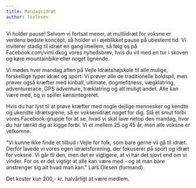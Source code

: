 ```yaml
---
title: Mandagsidræt
author: lsolesen
---
```

Vi holder pause! Selvom vi fortsat mener, at multiidræt for voksne er verdens bedste koncept, så holder vi i øjeblikket pause på ubestemt tid. Vi inviterer stadig til idræt en gang imellem, så følg os på Facebook.com/vimi.dkog vores nyhedsbrev, hvis du vil med en tur i skoven og køre mountainbike eller noget lignende. 

Vi mødes hver mandag aften på Vejle Idrætshøjskole til alle mulige, forskellige typer idræt og sport. Vi prøver alle de traditionelle boldspil, men prøver også kræfter med kinball, ultimate, dogmefitness, vægklatring, adventurerace, GPS adventure, træklatring og alt muligt andet. Alle kan være med, og vi spiller kønsintegreret.

Hvis du har lyst til at prøve kræfter med nogle dejlige mennesker og kendte og ukendte idrætsgrene, så er voksenidræt noget for dig. Slå et smut forbi vores Facebook-gruppe for at se, hvad vi skal lave netop den mandag, hvor du har tænkt dig at kigge forbi. Vi er mellem 25 og 45 år, men alle voksne er velkomne.

"Vi kunne ikke finde et tilbud i Vejle for folk, som bare gerne vil gå til idræt. Derfor lavede vi vores egen idrætsforening, der fokuserer på sport og idræt for voksne. Vi går til den, men det er vigtigere, at vi har det sjovt end om vi vinder. For os er det vigtigt at alle kan være med - og at man bare anstrenger sig alt hvad man kan." Lars Olesen (formand).

Det koster kun 200,- kr. halvårligt at være medlem.
